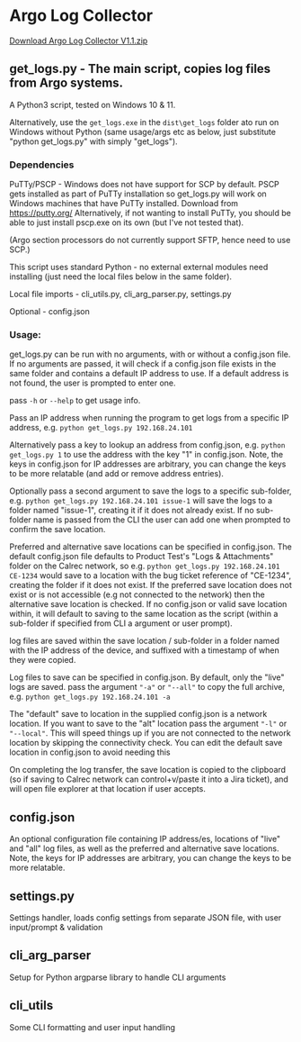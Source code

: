 # Argo Log Collector

[Download Argo Log Collector V1.1.zip](https://github.com/peterallanwalker/Argo_Log_Collector/archive/refs/heads/V1.1.zip)

## get_logs.py - The main script, copies log files from Argo systems.

A Python3 script, tested on Windows 10 & 11.

Alternatively, use the `get_logs.exe` in the `dist\get_logs` folder ato run on Windows without Python 
(same usage/args etc as below, just substitute "python get_logs.py" with simply "get_logs").

### Dependencies
PuTTy/PSCP - Windows does not have support for SCP by default. PSCP gets installed as part of PuTTy installation 
so get_logs.py will work on Windows machines that have PuTTy installed. Download from https://putty.org/ Alternatively, 
if not wanting to install PuTTy, you should be able to just install pscp.exe on its own (but I've not tested that). 

(Argo section processors do not currently support SFTP, hence need to use SCP.)

This script uses standard Python - no external external modules need installing 
(just need the local files below in the same folder).

Local file imports - cli_utils.py, cli_arg_parser.py, settings.py

Optional - config.json


### Usage: 
get_logs.py can be run with no arguments, with or without a config.json file. 
If no arguments are passed, it will check if a config.json file exists in the same folder and contains a 
default IP address to use. If a default address is not found, the user is prompted to enter one.

pass `-h` or `--help` to get usage info. 

Pass an IP address when running the program to get logs from a specific IP address, 
e.g. `python get_logs.py 192.168.24.101`

Alternatively pass a key to lookup an address from config.json, 
e.g. `python get_logs.py 1` to use the address with the key "1" in config.json.
Note, the keys in config.json for IP addresses are arbitrary, you can change the keys
to be more relatable (and add or remove address entries).

Optionally pass a second argument to save the logs to a specific sub-folder, 
e.g. `python get_logs.py 192.168.24.101 issue-1` will save the logs to a folder named "issue-1", 
creating it if it does not already exist. If no sub-folder name is passed from the CLI the user can add 
one when prompted to confirm the save location.

Preferred and alternative save locations can be specified in config.json. The default config.json file defaults 
to Product Test's "Logs & Attachments" folder on the Calrec network, so e.g. `python get_logs.py 192.168.24.101 CE-1234`
would save to a location with the bug ticket reference of "CE-1234", creating the folder if it does not exist. 
If the preferred save location does not exist or is not accessible (e.g not connected to the network) 
then the alternative save location is checked. If no config.json or valid save location within, it will default to 
saving to the same location as the script (within a sub-folder if specified from CLI a argument or user prompt).

log files are saved within the save location / sub-folder in a folder named with the IP address of the device,
and suffixed with a timestamp of when they were copied. 

Log files to save can be specified in config.json. By default, only the "live" logs are 
saved. pass the argument `"-a"` or `"--all"` to copy the full archive, e.g. `python get_logs.py 192.168.24.101 -a`

The "default" save to location in the supplied config.json is a network location. If you want to save to the "alt"
location pass the argument `"-l"` or `"--local"`. This will speed things up if you are not connected to the network 
location by skipping the connectivity check. You can edit the default save location in config.json to avoid needing this

On completing the log transfer, the save location is copied to the clipboard (so if saving to Calrec network can 
control+v/paste it into a Jira ticket), and will open file explorer at that location if user accepts.

## config.json
An optional configuration file containing IP address/es, locations of "live" and "all" log files, as well as the 
preferred and alternative save locations. Note, the keys for IP addresses are arbitrary, you can change the keys
to be more relatable.

## settings.py
Settings handler, loads config settings from separate JSON file, with user input/prompt & validation

## cli_arg_parser
Setup for Python argparse library to handle CLI arguments

## cli_utils
Some CLI formatting and user input handling

